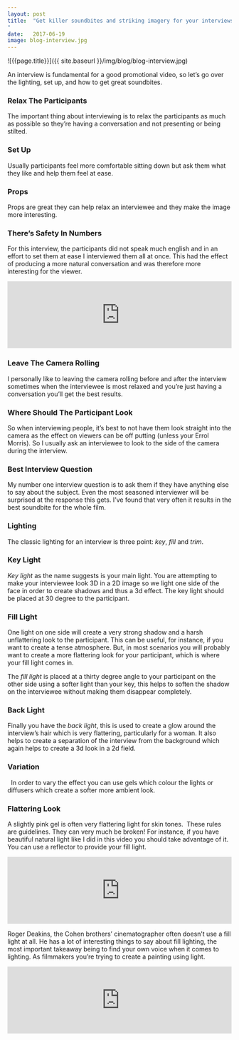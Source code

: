 ```yaml
---
layout: post
title:  "Get killer soundbites and striking imagery for your interviews
"
date:   2017-06-19
image: blog-interview.jpg
---
```


![{{page.title}}]({{ site.baseurl }}/img/blog/blog-interview.jpg)

An interview is fundamental for a good promotional video, so let’s go over the lighting, set up, and how to get great soundbites.


### Relax The Participants

The important thing about interviewing is to relax the participants as much as possible so they’re having a conversation and not presenting or being stilted.


### Set Up

Usually participants feel more comfortable sitting down but ask them what they like and help them feel at ease.


### Props

Props are great they can help relax an interviewee and they make the image more interesting. 


### There’s Safety In Numbers

For this interview, the participants did not speak much english and in an effort to set them at ease I interviewed them all at once. This had the effect of producing a more natural conversation and was therefore more interesting for the viewer.

<div class="video-responsive">
  <iframe width="100%" height="auto"  src="https://www.youtube.com/embed/G0mACpyo7z4?rel=0&amp;showinfo=0;start=67" frameborder="0" allowfullscreen></iframe>
</div>


### Leave The Camera Rolling

I personally like to leaving the camera rolling before and after the interview sometimes when the interviewee is most relaxed and you’re just having a conversation you’ll get the best results. 


### Where Should The Participant Look

So when interviewing people, it’s best to not have them look straight into the camera as the effect on viewers can be off putting (unless your Errol Morris). So I usually ask an interviewee to look to the side of the camera during the interview.


### Best Interview Question

My number one interview question is to ask them if they have anything else to say about the subject. Even the most seasoned interviewer will be surprised at the response this gets. I’ve found that very often it results in the best soundbite for the whole film. 
 

### Lighting

The classic lighting for an interview is three point: <i>key</i>, <i>fill</i> and <i>trim</i>. 


### Key Light

<i>Key light</i> as the name suggests is your main light. You are attempting to make your interviewee look 3D in a 2D image so we light one side of the face in order to create shadows and thus a 3d effect. The key light should be placed at 30 degree to the participant. 


### Fill Light

One light on one side will create a very strong shadow and a harsh unflattering look to the participant. This can be useful, for instance, if you want to create a tense atmosphere. But, in most scenarios you will probably want to create a more flattering look for your participant, which is where your fill light comes in. 

The <i>fill light</i> is placed at a thirty degree angle to your participant on the other side using a softer light than your key, this helps to soften the shadow on the interviewee without making them disappear completely.


### Back Light

Finally you have the <i>back light</i>, this is used to create a glow around the interview’s hair which is very flattering, particularly for a woman. It also helps to create a separation of the interview from the background which again helps to create a 3d look in a 2d field. 


### Variation
 
In order to vary the effect you can use gels which colour the lights or diffusers which create a softer more ambient look.  


### Flattering Look

A slightly pink gel is often very flattering light for skin tones. 
These rules are guidelines. They can very much be broken! For instance, if you have beautiful natural light like I did in this video you should take advantage of it. You can use a reflector to provide your fill light. 

<div class="video-responsive">
  <iframe width="100%" height="auto"  src="https://www.youtube.com/embed/PZYfvMHoM7U?rel=0&amp;showinfo=0;start=13" frameborder="0" allowfullscreen></iframe>
</div>

Roger Deakins, the Cohen brothers’ cinematographer often doesn’t use a fill light at all. He has a lot of interesting things to say about fill lighting, the most important takeaway being to find your own voice when it comes to lighting. As filmmakers you’re trying to create a painting using light. 

<div class="video-responsive">
  <iframe width="100%" height="auto"  src="https://player.vimeo.com/video/162287920" frameborder="0" allowfullscreen></iframe>
</div>
 
